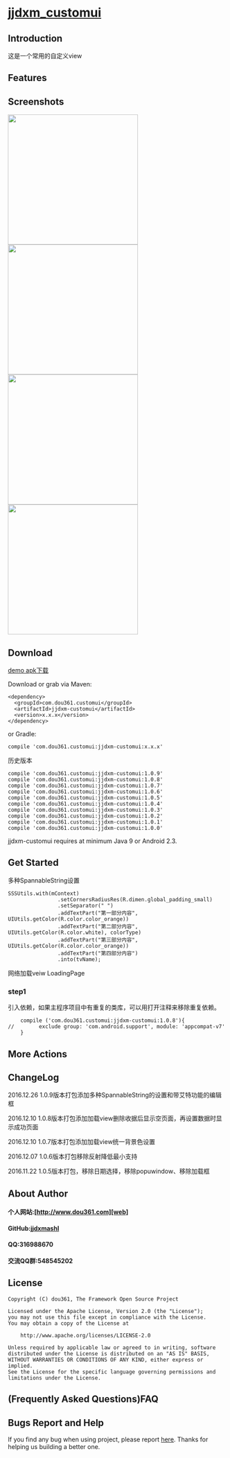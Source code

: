 
# [jjdxm_customui][project] #
## Introduction ##
这是一个常用的自定义view
## Features ##

## Screenshots ##

<img src="https://raw.githubusercontent.com/jjdxmashl/jjdxm_customui/master/screenshots/icon01.png" width="300"> 
<img src="https://raw.githubusercontent.com/jjdxmashl/jjdxm_customui/master/screenshots/icon02.png" width="300">
<img src="https://raw.githubusercontent.com/jjdxmashl/jjdxm_customui/master/screenshots/icon03.png" width="300">
<img src="https://raw.githubusercontent.com/jjdxmashl/jjdxm_customui/master/screenshots/icon04.png" width="300">
 
## Download ##

[demo apk下载][downapk]

Download or grab via Maven:

	<dependency>
	  <groupId>com.dou361.customui</groupId>
	  <artifactId>jjdxm-customui</artifactId>
	  <version>x.x.x</version>
	</dependency>

or Gradle:

	compile 'com.dou361.customui:jjdxm-customui:x.x.x'

历史版本

    compile 'com.dou361.customui:jjdxm-customui:1.0.9'
    compile 'com.dou361.customui:jjdxm-customui:1.0.8'
    compile 'com.dou361.customui:jjdxm-customui:1.0.7'
    compile 'com.dou361.customui:jjdxm-customui:1.0.6'
    compile 'com.dou361.customui:jjdxm-customui:1.0.5'
	compile 'com.dou361.customui:jjdxm-customui:1.0.4'
	compile 'com.dou361.customui:jjdxm-customui:1.0.3'
	compile 'com.dou361.customui:jjdxm-customui:1.0.2'
	compile 'com.dou361.customui:jjdxm-customui:1.0.1'
	compile 'com.dou361.customui:jjdxm-customui:1.0.0'


jjdxm-customui requires at minimum Java 9 or Android 2.3.

## Get Started ##

多种SpannableString设置

    SSSUtils.with(mContext)
                    .setCornersRadiusRes(R.dimen.global_padding_small)
                    .setSeparator(" ")
                    .addTextPart("第一部分内容", UIUtils.getColor(R.color.color_orange))
                    .addTextPart("第二部分内容", UIUtils.getColor(R.color.white), colorType)
                    .addTextPart("第三部分内容", UIUtils.getColor(R.color.color_orange))
                    .addTextPart("第四部分内容")
                    .into(tvName);

网络加载veiw LoadingPage

### step1 ###

引入依赖，如果主程序项目中有重复的类库，可以用打开注释来移除重复依赖。


        compile ('com.dou361.customui:jjdxm-customui:1.0.8'){
    //        exclude group: 'com.android.support', module: 'appcompat-v7'
        }


## More Actions ##

## ChangeLog ##

2016.12.26 1.0.9版本打包添加多种SpannableString的设置和带艾特功能的编辑框

2016.12.10 1.0.8版本打包添加加载view删除收据后显示空页面，再设置数据时显示成功页面

2016.12.10 1.0.7版本打包添加加载view统一背景色设置

2016.12.07 1.0.6版本打包移除反射降低最小支持

2016.11.22 1.0.5版本打包，移除日期选择，移除popuwindow、移除加载框

## About Author ##

#### 个人网站:[http://www.dou361.com][web] ####
#### GitHub:[jjdxmashl][github] ####
#### QQ:316988670 ####
#### 交流QQ群:548545202 ####


## License ##

    Copyright (C) dou361, The Framework Open Source Project
    
    Licensed under the Apache License, Version 2.0 (the "License");
    you may not use this file except in compliance with the License.
    You may obtain a copy of the License at
    
     	http://www.apache.org/licenses/LICENSE-2.0
    
    Unless required by applicable law or agreed to in writing, software
    distributed under the License is distributed on an "AS IS" BASIS,
    WITHOUT WARRANTIES OR CONDITIONS OF ANY KIND, either express or implied.
    See the License for the specific language governing permissions and
    limitations under the License.

## (Frequently Asked Questions)FAQ ##
## Bugs Report and Help ##

If you find any bug when using project, please report [here][issues]. Thanks for helping us building a better one.




[web]:http://www.dou361.com
[github]:https://github.com/jjdxmashl/
[project]:https://github.com/jjdxmashl/jjdxm_customui/
[issues]:https://github.com/jjdxmashl/jjdxm_customui/issues/new
[downapk]:https://raw.githubusercontent.com/jjdxmashl/jjdxm_customui/master/apk/app-debug.apk
[lastaar]:https://raw.githubusercontent.com/jjdxmashl/jjdxm_customui/master/release/jjdxm-customui-1.0.0.aar
[lastjar]:https://raw.githubusercontent.com/jjdxmashl/jjdxm_customui/master/release/jjdxm-customui-1.0.0.jar
[icon01]:https://raw.githubusercontent.com/jjdxmashl/jjdxm_customui/master/screenshots/icon01.png
[icon02]:https://raw.githubusercontent.com/jjdxmashl/jjdxm_customui/master/screenshots/icon02.png